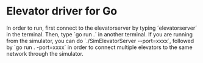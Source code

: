Elevator driver for Go
======================

In order to run, first connect to the elevatorserver by typing ´elevatorserver´ in the terminal. Then, type ´go run .´ in another terminal. If you are running from the simulator, you can do ´./SimElevatorServer --port=xxxx´, followed by ´go run . -port=xxxx´ in order to connect multiple elevators to the same network through the simulator. 









